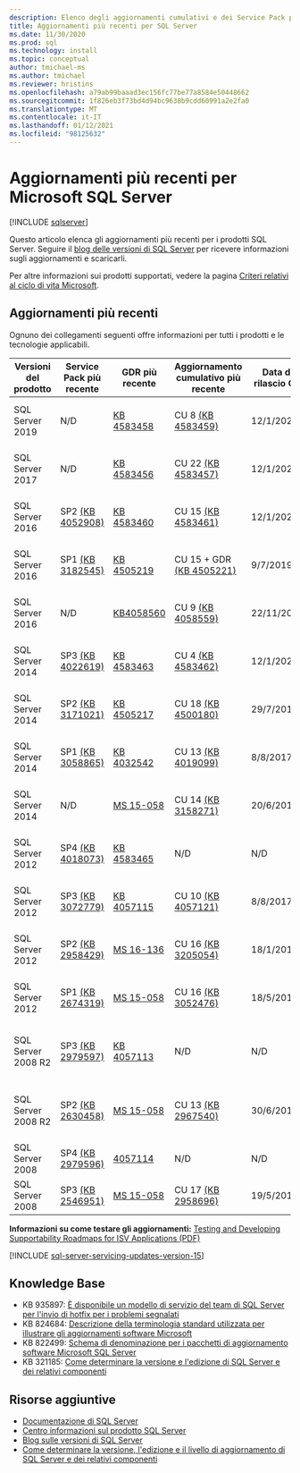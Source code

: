 ```yaml
---
description: Elenco degli aggiornamenti cumulativi e dei Service Pack più recenti, con numeri di build per Microsoft SQL Server.
title: Aggiornamenti più recenti per SQL Server
ms.date: 11/30/2020
ms.prod: sql
ms.technology: install
ms.topic: conceptual
author: tmichael-ms
ms.author: tmichael
ms.reviewer: hristins
ms.openlocfilehash: a79ab99baaad3ec156fc77be77a8584e50448662
ms.sourcegitcommit: 1f826eb3f73bd4d94bc9638b9cdd60991a2e2fa0
ms.translationtype: MT
ms.contentlocale: it-IT
ms.lasthandoff: 01/12/2021
ms.locfileid: "98125632"
---
```

# <a name="latest-updates-for-microsoft-sql-server"></a>Aggiornamenti più recenti per Microsoft SQL Server

[!INCLUDE [sqlserver](../../includes/applies-to-version/sqlserver.md)]

Questo articolo elenca gli aggiornamenti più recenti per i prodotti SQL Server. Seguire il [blog delle versioni di SQL Server](https://aka.ms/sqlreleases) per ricevere informazioni sugli aggiornamenti e scaricarli.

Per altre informazioni sui prodotti supportati, vedere la pagina [Criteri relativi al ciclo di vita Microsoft](/lifecycle/products/?terms=sql).

## <a name="latest-updates"></a>Aggiornamenti più recenti

Ognuno dei collegamenti seguenti offre informazioni per tutti i prodotti e le tecnologie applicabili.

|Versioni del prodotto   | Service Pack più recente |  GDR più recente | Aggiornamento cumulativo più recente | Data di rilascio CU | Indicazioni generali  |
|--|--|--|--|--|--|
|SQL Server 2019|N/D|[KB 4583458](https://support.microsoft.com/help/4583458)|CU 8 [(KB 4583459)](https://support.microsoft.com/help/4583459)|12/1/2021|[Installazione di SQL Server 2019](./install-sql-server.md)|
|SQL Server 2017|N/D|[KB 4583456](https://support.microsoft.com/help/4583456)|CU 22 [(KB 4583457)](https://support.microsoft.com/help/4583457)|12/1/2021|[Installazione di SQL Server 2017](./install-sql-server.md)|
|SQL Server 2016|SP2 [(KB 4052908)](https://support.microsoft.com/help/4052908)|[KB 4583460](https://support.microsoft.com/help/4583460)|CU 15 [(KB 4583461)](https://support.microsoft.com/kb/4583461)|12/1/2021|[Installazione di SQL Server 2016](./install-sql-server.md)|
|SQL Server 2016|SP1 [(KB 3182545)](https://support.microsoft.com/help/3182545/sql-server-2016-service-pack-1-release-information)|[KB 4505219](https://support.microsoft.com/help/4505219)|CU 15 + GDR [(KB 4505221)](https://support.microsoft.com/help/4505221)|9/7/2019|[Installazione di SQL Server 2016](./install-sql-server.md)|
|SQL Server 2016|N/D|[KB4058560](https://support.microsoft.com/help/4058560)|CU 9 [(KB 4058559)](https://support.microsoft.com/help/4058559)|22/11/2017|[Installazione di SQL Server 2016](./install-sql-server.md)|
|SQL Server 2014|SP3 [(KB 4022619)](https://support.microsoft.com/kb/4022619)|[KB 4583463](https://support.microsoft.com/help/4583463)|CU 4 [(KB 4583462)](https://support.microsoft.com/kb/4583462)|12/1/2021|[Installazione di SQL Server 2014](https://www.microsoft.com/download/details.aspx?id=42299)|
|SQL Server 2014|SP2 [(KB 3171021)](https://support.microsoft.com/kb/3171021)|[KB 4505217](https://support.microsoft.com/help/4505217)|CU 18 [(KB 4500180)](https://support.microsoft.com/kb/4500180)|29/7/2019|[Installazione di SQL Server 2014](https://www.microsoft.com/download/details.aspx?id=42299)|
|SQL Server 2014|SP1 [(KB 3058865)](https://support.microsoft.com/kb/3058865)|[KB 4032542](https://support.microsoft.com/help/4032542/description-of-the-security-update-for-sql-server-2014-service-pack-1) |CU 13 [(KB 4019099)](https://support.microsoft.com/help/4019099)|8/8/2017|[Installazione di SQL Server 2014](https://www.microsoft.com/download/details.aspx?id=42299)|
|SQL Server 2014|N/D|[MS 15-058](/security-updates/SecurityBulletins/2015/ms15-058)|CU 14 [(KB 3158271)](https://support.microsoft.com/kb/3158271)|20/6/2016|[Installazione di SQL Server 2014](https://www.microsoft.com/download/details.aspx?id=42299)|
|SQL Server 2012|SP4 [(KB 4018073)](https://support.microsoft.com/help/4018073/sql-server-2012-service-pack-4-release-information)  |[KB 4583465](https://support.microsoft.com/help/4583465)|N/D|N/D|[Installazione di SQL Server 2012](/previous-versions/sql/sql-server-2012/cc281837(v=sql.110))|
|SQL Server 2012|SP3 [(KB 3072779)](https://support.microsoft.com/help/3072779/sql-server-2012-service-pack-3-release-information)  |[KB 4057115](https://support.microsoft.com/help/4057115)|CU 10 [(KB 4057121)](https://support.microsoft.com/help/4057121)|8/8/2017|[Installazione di SQL Server 2012](/previous-versions/sql/sql-server-2012/cc281837(v=sql.110))|
|SQL Server 2012|SP2 [(KB 2958429)](https://support.microsoft.com/kb/2958429)|[MS 16-136](/security-updates/SecurityBulletins/2016/ms16-136)|CU 16 [(KB 3205054)](https://support.microsoft.com/help/3205054/cumulative-update-16-for-sql-server-2012-sp2) |18/1/2017|[Installazione di SQL Server 2012](/previous-versions/sql/sql-server-2012/cc281837(v=sql.110))|
|SQL Server 2012|SP1 [(KB 2674319)](https://support.microsoft.com/kb/2674319)|[MS 15-058](/security-updates/SecurityBulletins/2015/ms15-058)|CU 16 [(KB 3052476)](https://support.microsoft.com/kb/3052476)|18/5/2015|[Installazione di SQL Server 2012](/previous-versions/sql/sql-server-2012/cc281837(v=sql.110))|
|SQL Server 2008 R2 |SP3 [(KB 2979597)](https://support.microsoft.com/kb/2979597)|[KB 4057113](https://support.microsoft.com/help/4057113/security-update-for-vulnerabilities-in-sql-server)|N/D|N/D|[Installazione di SQL Server 2008 R2 SP3](https://www.microsoft.com/download/details.aspx?id=44271)|
|SQL Server 2008 R2 |SP2 [(KB 2630458)](https://support.microsoft.com/kb/2630458)|[MS 15-058](/security-updates/SecurityBulletins/2015/ms15-058)|CU 13 [(KB 2967540)](https://support.microsoft.com/kb/2967540)|30/6/2014|[Installazione di SQL Server 2008 R2 SP2](https://www.microsoft.com/download/details.aspx?id=30437)|
|SQL Server 2008 |SP4 [(KB 2979596)](https://support.microsoft.com/kb/2979596)|[4057114](https://support.microsoft.com/help/4057114/security-update-for-vulnerabilities-in-sql-server)|N/D|N/D|[Servizi SQL Server 2008](/previous-versions/sql/sql-server-2008/dd638062(v=sql.100))|
|SQL Server 2008|SP3 [(KB 2546951)](https://support.microsoft.com/kb/2546951)|[MS 15-058](/security-updates/SecurityBulletins/2015/ms15-058)|CU 17 [(KB 2958696)](https://support.microsoft.com/kb/2958696)|19/5/2014|[Servizi SQL Server 2008](/previous-versions/sql/sql-server-2008/dd638062(v=sql.100))|

**Informazioni su come testare gli aggiornamenti:** [Testing and Developing Supportability Roadmaps for ISV Applications (PDF)](https://msdnshared.blob.core.windows.net/media/TNBlogsFS/prod.evol.blogs.technet.com/CommunityServer.Blogs.Components.WeblogFiles/00/00/00/85/48/Files/0827.Testing%20And%20Developing%20Supportability%20Roadmaps%20for%20ISV%20Applications.pdf)

[!INCLUDE [sql-server-servicing-updates-version-15](../../includes/sql-server-servicing-updates-version-15.md)]

## <a name="knowledge-base"></a>Knowledge Base

- KB 935897: [È disponibile un modello di servizio del team di SQL Server per l'invio di hotfix per i problemi segnalati](https://support.microsoft.com/kb/935897)
- KB 824684: [Descrizione della terminologia standard utilizzata per illustrare gli aggiornamenti software Microsoft](https://support.microsoft.com/kb/824684)
- KB 822499: [Schema di denominazione per i pacchetti di aggiornamento software Microsoft SQL Server](https://support.microsoft.com/kb/822499)
- KB 321185: [Come determinare la versione e l'edizione di SQL Server e dei relativi componenti](https://support.microsoft.com/kb/321185)

## <a name="additional-resources"></a>Risorse aggiuntive

- [Documentazione di SQL Server](../../sql-server/index.yml)
- [Centro informazioni sul prodotto SQL Server](https://www.microsoft.com/sqlserver/default.aspx)
- [Blog sulle versioni di SQL Server](https://aka.ms/sqlreleases)
- [Come determinare la versione, l'edizione e il livello di aggiornamento di SQL Server e dei relativi componenti](https://support.microsoft.com/help/321185/how-to-determine-the-version-edition-and-update-level-of-sql-server-an)
